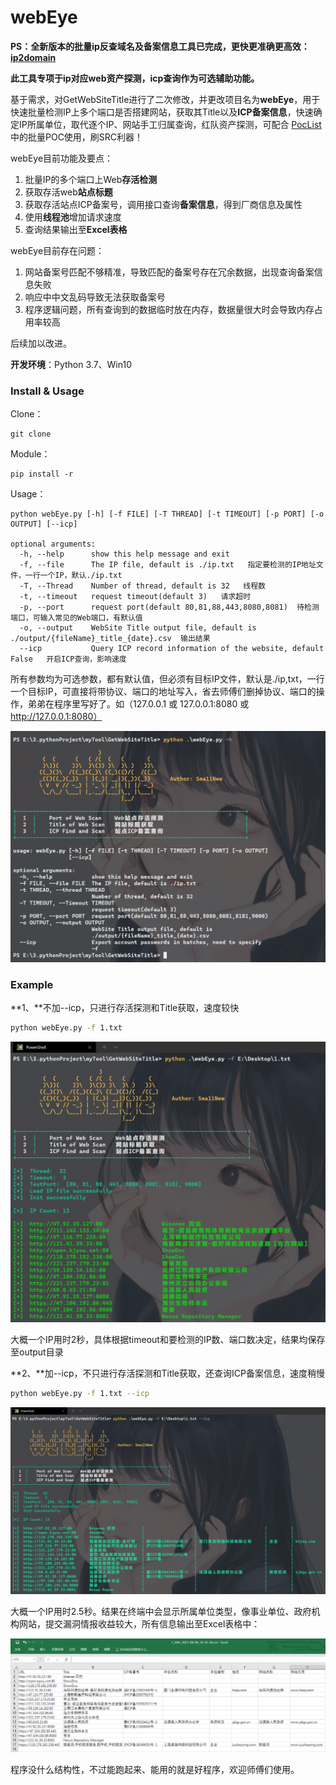 # webEye


**PS：全新版本的批量ip反查域名及备案信息工具已完成，更快更准确更高效：[ip2domain](https://github.com/Sma11New/ip2domain)**


**此工具专项于ip对应web资产探测，icp查询作为可选辅助功能。**

基于需求，对GetWebSiteTitle进行了二次修改，并更改项目名为**webEye**，用于快速批量检测IP上多个端口是否搭建网站，获取其Title以及**ICP备案信息**，快速确定IP所属单位，取代逐个IP、网站手工归属查询，红队资产探测，可配合 [PocList](https://github.com/Sma11New/PocList) 中的批量POC使用，刷SRC利器！

webEye目前功能及要点：

1.  批量IP的多个端口上Web**存活检测**
2.  获取存活web**站点标题**
3.  获取存活站点ICP备案号，调用接口查询**备案信息**，得到厂商信息及属性
4.  使用**线程池**增加请求速度
5.  查询结果输出至**Excel表格**

webEye目前存在问题：

1.  网站备案号匹配不够精准，导致匹配的备案号存在冗余数据，出现查询备案信息失败
2.  响应中中文乱码导致无法获取备案号
3.  程序逻辑问题，所有查询到的数据临时放在内存，数据量很大时会导致内存占用率较高

后续加以改进。

**开发环境**：Python 3.7、Win10

### Install & Usage

Clone：

```
git clone
```

Module：

```
pip install -r 
```

Usage：

```
python webEye.py [-h] [-f FILE] [-T THREAD] [-t TIMEOUT] [-p PORT] [-o OUTPUT] [--icp]

optional arguments:
  -h, --help      show this help message and exit
  -f, --file      The IP file, default is ./ip.txt   指定要检测的IP地址文件，一行一个IP，默认./ip.txt
  -T, --Thread    Number of thread, default is 32   线程数
  -t, --timeout   request timeout(default 3)   请求超时
  -p, --port      request port(default 80,81,88,443,8080,8081)  待检测端口，可输入常见的Web端口，有默认值
  -o, --output    WebSite Title output file, default is ./output/{fileName}_title_{date}.csv  输出结果
  --icp           Query ICP record information of the website, default False   开启ICP查询，影响速度
```

所有参数均为可选参数，都有默认值，但必须有目标IP文件，默认是./ip,txt，一行一个目标IP，可直接将带协议、端口的地址写入，省去师傅们删掉协议、端口的操作，弟弟在程序里写好了。如（127.0.0.1 或 127.0.0.1:8080 或 http://127.0.0.1:8080）

![2021-08-08_18-35-16](README.assets/2021-08-08_18-35-16.png)

### Example

**1、**不加--icp，只进行存活探测和Title获取，速度较快

```bash
python webEye.py -f 1.txt
```

![2021-08-08_18-34-39](README.assets/2021-08-08_18-34-39.png)

大概一个IP用时2秒，具体根据timeout和要检测的IP数、端口数决定，结果均保存至output目录

**2、**加--icp，不只进行存活探测和Title获取，还查询ICP备案信息，速度稍慢

```bash
python webEye.py -f 1.txt --icp
```

![2021-08-08_18-33-50](README.assets/2021-08-08_18-33-50.png)

大概一个IP用时2.5秒。结果在终端中会显示所属单位类型，像事业单位、政府机构网站，提交漏洞情报收益较大，所有信息输出至Excel表格中：

![image-20210808193413388](README.assets/image-20210808193413388.png)

程序没什么结构性，不过能跑起来、能用的就是好程序，欢迎师傅们使用。
